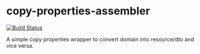 # copy-properties-assembler

[![Build Status](https://travis-ci.org/marcosvidolin/copy-properties-assembler.svg?branch=master)](https://travis-ci.org/marcosvidolin/copy-properties-assembler)

A simple copy properties wrapper to convert domain into resource/dto and vice versa.

